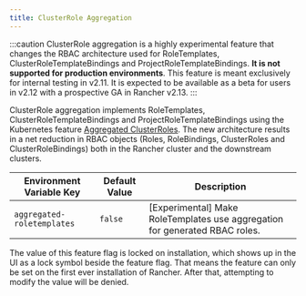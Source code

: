 ```yaml
---
title: ClusterRole Aggregation
---
```


<head>
  <link rel="canonical" href="https://ranchermanager.docs.rancher.com/how-to-guides/advanced-user-guides/enable-experimental-features/cluster-role-aggregation"/>
</head>

:::caution
ClusterRole aggregation is a highly experimental feature that changes the RBAC architecture used for RoleTemplates, ClusterRoleTemplateBindings and ProjectRoleTemplateBindings. **It is not supported for production environments**. This feature is meant exclusively for internal testing in v2.11. It is expected to be available as a beta for users in v2.12 with a prospective GA in Rancher v2.13.
:::

ClusterRole aggregation implements RoleTemplates, ClusterRoleTemplateBindings and ProjectRoleTemplateBindings using the Kubernetes feature [Aggregated ClusterRoles](https://kubernetes.io/docs/reference/access-authn-authz/rbac/#aggregated-clusterroles). The new architecture results in a net reduction in RBAC objects (Roles, RoleBindings, ClusterRoles and ClusterRoleBindings) both in the Rancher cluster and the downstream clusters.

| Environment Variable Key | Default Value | Description |
| --- | --- | --- |
| `aggregated-roletemplates` | `false` | [Experimental] Make RoleTemplates use aggregation for generated RBAC roles. |

The value of this feature flag is locked on installation, which shows up in the UI as a lock symbol beside the feature flag. That means the feature can only be set on the first ever installation of Rancher. After that, attempting to modify the value will be denied.
